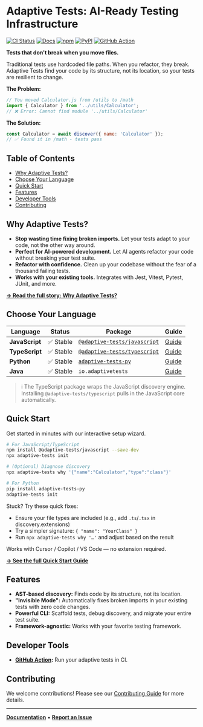 # Adaptive Tests: AI-Ready Testing Infrastructure

[![CI Status](https://github.com/anon57396/adaptive-tests/actions/workflows/ci-javascript.yml/badge.svg)](https://github.com/anon57396/adaptive-tests/actions/workflows/ci-javascript.yml)
[![Docs](https://img.shields.io/badge/docs-website-blue)](https://anon57396.github.io/adaptive-tests/)
[![npm](https://img.shields.io/npm/v/adaptive-tests.svg)](https://www.npmjs.com/package/adaptive-tests)
[![PyPI](https://img.shields.io/pypi/v/adaptive-tests-py.svg)](https://pypi.org/project/adaptive-tests-py/)
[![GitHub Action](https://img.shields.io/badge/GitHub%20Action-Available-green?logo=github)](action.yml)

**Tests that don't break when you move files.**

Traditional tests use hardcoded file paths. When you refactor, they break. Adaptive Tests find your code by its structure, not its location, so your tests are resilient to change.

**The Problem:**

```javascript
// You moved Calculator.js from /utils to /math
import { Calculator } from '../utils/Calculator';
// ❌ Error: Cannot find module '../utils/Calculator'
```

**The Solution:**

```javascript
const Calculator = await discover({ name: 'Calculator' });
// ✅ Found it in /math - tests pass
```

## Table of Contents

- [Why Adaptive Tests?](#why-adaptive-tests)
- [Choose Your Language](#choose-your-language)
- [Quick Start](#quick-start)
- [Features](#features)
- [Developer Tools](#developer-tools)
- [Contributing](#contributing)

## Why Adaptive Tests?

- **Stop wasting time fixing broken imports.** Let your tests adapt to your code, not the other way around.
- **Perfect for AI-powered development.** Let AI agents refactor your code without breaking your test suite.
- **Refactor with confidence.** Clean up your codebase without the fear of a thousand failing tests.
- **Works with your existing tools.** Integrates with Jest, Vitest, Pytest, JUnit, and more.

**[→ Read the full story: Why Adaptive Tests?](docs/WHY_ADAPTIVE_TESTS.md)**

## Choose Your Language

| Language | Status | Package | Guide |
|---|---|---|---|
| **JavaScript** | ✅ Stable | [`@adaptive-tests/javascript`](https://www.npmjs.com/package/@adaptive-tests/javascript) | [Guide](docs/languages/javascript.md) |
| **TypeScript** | ✅ Stable | [`@adaptive-tests/typescript`](https://www.npmjs.com/package/@adaptive-tests/typescript) | [Guide](docs/languages/typescript.md) |
| **Python** | ✅ Stable | [`adaptive-tests-py`](https://pypi.org/project/adaptive-tests-py/) | [Guide](docs/languages/python.md) |
| **Java** | ✅ Stable | `io.adaptivetests` | [Guide](docs/languages/java.md) |

> ℹ️  The TypeScript package wraps the JavaScript discovery engine. Installing `@adaptive-tests/typescript` pulls in the JavaScript core automatically.

## Quick Start

Get started in minutes with our interactive setup wizard.

```bash
# For JavaScript/TypeScript
npm install @adaptive-tests/javascript --save-dev
npx adaptive-tests init

# (Optional) Diagnose discovery
npx adaptive-tests why '{"name":"Calculator","type":"class"}'

# For Python
pip install adaptive-tests-py
adaptive-tests init
```

Stuck? Try these quick fixes:

- Ensure your file types are included (e.g., add `.ts`/`.tsx` in discovery.extensions)
- Try a simpler signature: `{ "name": "YourClass" }`
- Run `npx adaptive-tests why '…'` and adjust based on the result

Works with Cursor / Copilot / VS Code — no extension required.

**[→ See the full Quick Start Guide](QUICKSTART.md)**

## Features

- **AST-based discovery:** Finds code by its structure, not its location.
- **"Invisible Mode":** Automatically fixes broken imports in your existing tests with zero code changes.
- **Powerful CLI:** Scaffold tests, debug discovery, and migrate your entire test suite.
- **Framework-agnostic:** Works with your favorite testing framework.

## Developer Tools

- **[GitHub Action](./action.yml):** Run your adaptive tests in CI.

## Contributing

We welcome contributions! Please see our [Contributing Guide](CONTRIBUTING.md) for more details.

---

**[Documentation](https://anon57396.github.io/adaptive-tests/)** • **[Report an Issue](https://github.com/anon57396/adaptive-tests/issues)**
